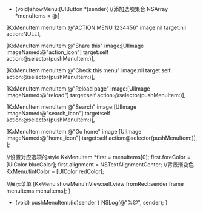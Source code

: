 

- (void)showMenu:(UIButton *)sender{
//添加选项集合
NSArray *menuItems =
@[

[KxMenuItem menuItem:@"ACTION MENU 1234456"
image:nil
target:nil
action:NULL],

[KxMenuItem menuItem:@"Share this"
image:[UIImage imageNamed:@"action_icon"]
target:self
action:@selector(pushMenuItem:)],

[KxMenuItem menuItem:@"Check this menu"
image:nil
target:self
action:@selector(pushMenuItem:)],

[KxMenuItem menuItem:@"Reload page"
image:[UIImage imageNamed:@"reload"]
target:self
action:@selector(pushMenuItem:)],

[KxMenuItem menuItem:@"Search"
image:[UIImage imageNamed:@"search_icon"]
target:self
action:@selector(pushMenuItem:)],

[KxMenuItem menuItem:@"Go home"
image:[UIImage imageNamed:@"home_icon"]
target:self
action:@selector(pushMenuItem:)],
];

//设置对应选项的style
KxMenuItem *first = menuItems[0];
first.foreColor = [UIColor blueColor];
first.alignment = NSTextAlignmentCenter;
//背景渐变色
KxMenu.tintColor = [UIColor redColor];

//展示菜单
[KxMenu showMenuInView:self.view
fromRect:sender.frame
menuItems:menuItems];
}

- (void) pushMenuItem:(id)sender
{
NSLog(@"%@", sender);
}
